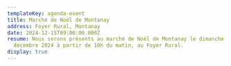 ```yaml
---
templateKey: agenda-event
title: Marché de Noël de Montanay
address: Foyer Rural, Montanay
date: 2024-12-15T09:00:00.000Z
resume: Nous serons présents au marché de Noël de Montanay le dimanche 15
  décembre 2024 à partir de 10h du matin, au Foyer Rural.
display: true
---
```

